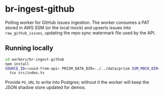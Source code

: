# br-ingest-github

Polling worker for GitHub issues ingestion. The worker consumes a PAT stored in AWS SSM (or the local mock) and upserts issues
into `raw_github_issues`, updating the repo sync watermark file used by the API.

## Running locally

```bash
cd workers/br-ingest-github
npm install
SOURCE_ID=<uuid-from-api> PRISM_DATA_DIR=../../data/prism SSM_MOCK_DIR=../../data/ssm \
  tsx src/index.ts
```

Provide `PG_URL` to write into Postgres; without it the worker will keep the JSON shadow store updated for demos.
